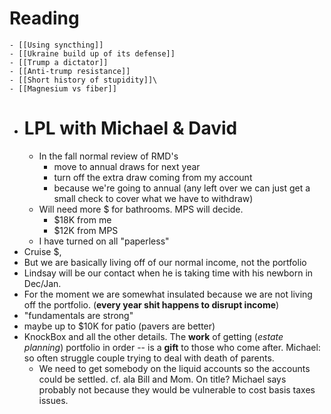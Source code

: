 # Reading
	- [[Using syncthing]]
	- [[Ukraine build up of its defense]]
	- [[Trump a dictator]]
	- [[Anti-trump resistance]]
	- [[Short history of stupidity]]\
	- [[Magnesium vs fiber]]
- # LPL with Michael & David
	- In the fall normal review of RMD's
		- move to annual draws for next year
		- turn off the extra draw coming from my account
		- because we're going to annual (any left over we can just get a small check to cover what we have to withdraw)
	- Will need more $ for bathrooms. MPS will decide.
		- $18K from me
		- $12K from MPS
	- I have turned on all "paperless"
- Cruise $,
- But we are basically living off of our normal income, not the portfolio
- Lindsay will be our contact when he is taking time with his newborn in Dec/Jan.
- For the moment we are somewhat insulated because we are not living off the portfolio. (**every year shit happens to disrupt income**)
- "fundamentals are strong"
- maybe up to $10K for patio (pavers are better)
- KnockBox and all the other details. The **work** of getting (*estate planning*) portfolio in order -- is a **gift** to those who come after. Michael: so often struggle couple trying to deal with death of parents.
	- We need to get somebody on the liquid accounts so the accounts could be settled. cf. ala Bill and Mom. On title? Michael says probably not because they would be vulnerable to cost basis taxes issues.